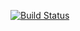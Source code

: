 [![Build Status](https://travis-ci.com/lrsb/swingproject.svg?token=yNsiH96VqTJK1Jj3JizM&branch=master)](https://travis-ci.org/lrsb/swingproject)
